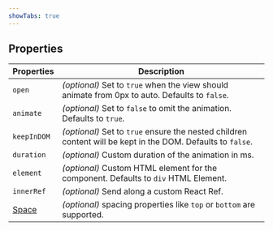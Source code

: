 ```yaml
---
showTabs: true
---
```


## Properties

| Properties                                  | Description                                                                                                 |
| ------------------------------------------- | ----------------------------------------------------------------------------------------------------------- |
| `open`                                      | _(optional)_ Set to `true` when the view should animate from 0px to auto. Defaults to `false`.              |
| `animate`                                   | _(optional)_ Set to `false` to omit the animation. Defaults to `true`.                                      |
| `keepInDOM`                                 | _(optional)_ Set to `true` ensure the nested children content will be kept in the DOM. Defaults to `false`. |
| `duration`                                  | _(optional)_ Custom duration of the animation in ms.                                                        |
| `element`                                   | _(optional)_ Custom HTML element for the component. Defaults to `div` HTML Element.                         |
| `innerRef`                                  | _(optional)_ Send along a custom React Ref.                                                                 |
| [Space](/uilib/components/space/properties) | _(optional)_ spacing properties like `top` or `bottom` are supported.                                       |
